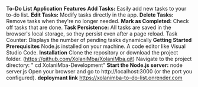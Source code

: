  **To-Do List Application**
**Features**
**Add Tasks:** Easily add new tasks to your to-do list.
**Edit Tasks:** Modify tasks directly in the app.
**Delete Tasks:** Remove tasks when they're no longer needed.
**Mark as Completed:** Check off tasks that are done.
**Task Persistence:** All tasks are saved in the browser's local storage, so they persist even after a page reload.
Task Counter: Displays the number of pending tasks dynamically
**Getting Started**
**Prerequisites**
Node.js installed on your machine.
A code editor like Visual Studio Code.
**Installation**
Clone the repository or download the project folder.
(https://github.com/XolaniMba/XolaniMba.git)
Navigate to the project directory: " cd XolaniMba-Development"
**Start the Node.js server:**
node server.js
Open your browser and go to http://localhost:3000 (or the port you configured).
**deploymant link**
https://xolanimba-to-do-list.onrender.com
